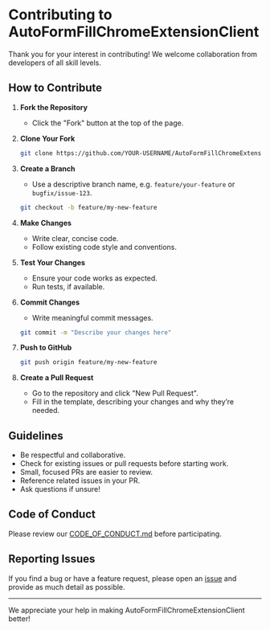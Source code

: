 # Contributing to AutoFormFillChromeExtensionClient

Thank you for your interest in contributing! We welcome collaboration from developers of all skill levels.

## How to Contribute

1. **Fork the Repository**
   - Click the "Fork" button at the top of the page.

2. **Clone Your Fork**
   ```bash
   git clone https://github.com/YOUR-USERNAME/AutoFormFillChromeExtensionClient.git
   ```

3. **Create a Branch**
   - Use a descriptive branch name, e.g. `feature/your-feature` or `bugfix/issue-123`.
   ```bash
   git checkout -b feature/my-new-feature
   ```

4. **Make Changes**
   - Write clear, concise code.
   - Follow existing code style and conventions.

5. **Test Your Changes**
   - Ensure your code works as expected.
   - Run tests, if available.

6. **Commit Changes**
   - Write meaningful commit messages.
   ```bash
   git commit -m "Describe your changes here"
   ```

7. **Push to GitHub**
   ```bash
   git push origin feature/my-new-feature
   ```

8. **Create a Pull Request**
   - Go to the repository and click "New Pull Request".
   - Fill in the template, describing your changes and why they’re needed.

## Guidelines

- Be respectful and collaborative.
- Check for existing issues or pull requests before starting work.
- Small, focused PRs are easier to review.
- Reference related issues in your PR.
- Ask questions if unsure!

## Code of Conduct

Please review our [CODE_OF_CONDUCT.md](CODE_OF_CONDUCT.md) before participating.

## Reporting Issues

If you find a bug or have a feature request, please open an [issue](https://github.com/jimokonma/AutoFormFillChromeExtensionClient/issues) and provide as much detail as possible.

---

We appreciate your help in making AutoFormFillChromeExtensionClient better!
